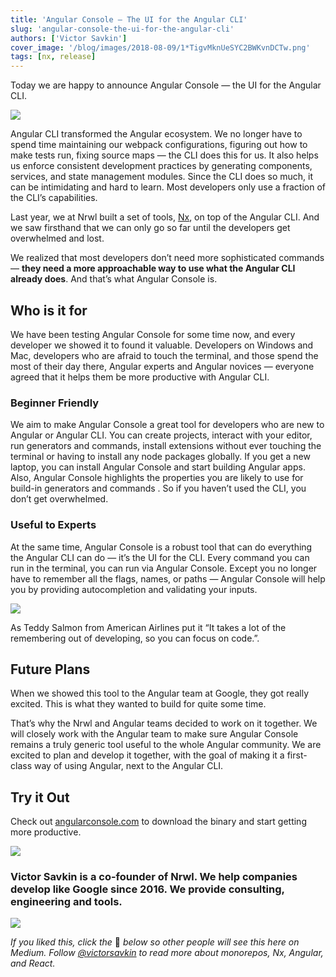 ```yaml
---
title: 'Angular Console — The UI for the Angular CLI'
slug: 'angular-console-the-ui-for-the-angular-cli'
authors: ['Victor Savkin']
cover_image: '/blog/images/2018-08-09/1*TigvMknUeSYC2BWKvnDCTw.png'
tags: [nx, release]
---
```


Today we are happy to announce Angular Console — the UI for the Angular CLI.

![](/blog/images/2018-08-09/1*RRvED36YY_cKDC0Eowtclw.avif)

Angular CLI transformed the Angular ecosystem. We no longer have to spend time maintaining our webpack configurations, figuring out how to make tests run, fixing source maps — the CLI does this for us. It also helps us enforce consistent development practices by generating components, services, and state management modules. Since the CLI does so much, it can be intimidating and hard to learn. Most developers only use a fraction of the CLI’s capabilities.

Last year, we at Nrwl built a set of tools, [Nx](http://nrwl.io/nx), on top of the Angular CLI. And we saw firsthand that we can only go so far until the developers get overwhelmed and lost.

We realized that most developers don’t need more sophisticated commands — **they need a more approachable way to use what the Angular CLI already does**. And that’s what Angular Console is.

## Who is it for

We have been testing Angular Console for some time now, and every developer we showed it to found it valuable. Developers on Windows and Mac, developers who are afraid to touch the terminal, and those spend the most of their day there, Angular experts and Angular novices — everyone agreed that it helps them be more productive with Angular CLI.

### Beginner Friendly

We aim to make Angular Console a great tool for developers who are new to Angular or Angular CLI. You can create projects, interact with your editor, run generators and commands, install extensions without ever touching the terminal or having to install any node packages globally. If you get a new laptop, you can install Angular Console and start building Angular apps. Also, Angular Console highlights the properties you are likely to use for build-in generators and commands . So if you haven’t used the CLI, you don’t get overwhelmed.

### Useful to Experts

At the same time, Angular Console is a robust tool that can do everything the Angular CLI can do — it’s the UI for the CLI. Every command you can run in the terminal, you can run via Angular Console. Except you no longer have to remember all the flags, names, or paths — Angular Console will help you by providing autocompletion and validating your inputs.

![](/blog/images/2018-08-09/1*sX6YNQ3SIpjpQ9u5Xgnr_Q.avif)

As Teddy Salmon from American Airlines put it “It takes a lot of the remembering out of developing, so you can focus on code.”.

## Future Plans

When we showed this tool to the Angular team at Google, they got really excited. This is what they wanted to build for quite some time.

That’s why the Nrwl and Angular teams decided to work on it together. We will closely work with the Angular team to make sure Angular Console remains a truly generic tool useful to the whole Angular community. We are excited to plan and develop it together, with the goal of making it a first-class way of using Angular, next to the Angular CLI.

## Try it Out

Check out [angularconsole.com](http://angularconsole.com) to download the binary and start getting more productive.

![](/blog/images/2018-08-09/1*TigvMknUeSYC2BWKvnDCTw.avif)

### Victor Savkin is a co-founder of Nrwl. We help companies develop like Google since 2016. We provide consulting, engineering and tools.

![](/blog/images/2018-08-09/0*NSLFXiKLN4PAjCOW.avif)

_If you liked this, click the_ 👏 _below so other people will see this here on Medium. Follow_ [_@victorsavkin_](http://twitter.com/victorsavkin) _to read more about monorepos, Nx, Angular, and React._

